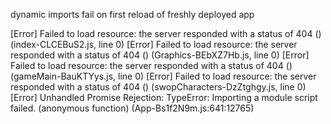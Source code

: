 dynamic imports fail on first reload of freshly deployed app

[Error] Failed to load resource: the server responded with a status of 404 () (index-CLCEBuS2.js, line 0)
[Error] Failed to load resource: the server responded with a status of 404 () (Graphics-BEbXZ7Hb.js, line 0)
[Error] Failed to load resource: the server responded with a status of 404 () (gameMain-BauKTYys.js, line 0)
[Error] Failed to load resource: the server responded with a status of 404 () (swopCharacters-DzZtghgy.js, line 0)
[Error] Unhandled Promise Rejection: TypeError: Importing a module script failed.
	(anonymous function) (App-Bs1f2N9m.js:641:12765)